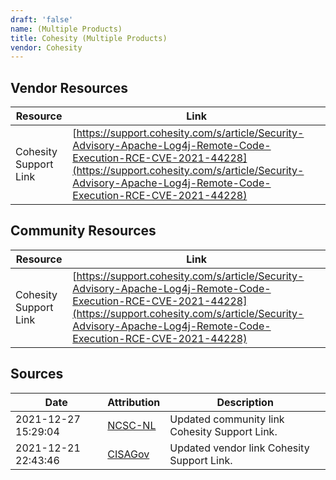 ```yaml
---
draft: 'false'
name: (Multiple Products)
title: Cohesity (Multiple Products)
vendor: Cohesity
---
```


## Vendor Resources
| Resource | Link |
| --- | --- |
| Cohesity Support Link | [https://support.cohesity.com/s/article/Security-Advisory-Apache-Log4j-Remote-Code-Execution-RCE-CVE-2021-44228](https://support.cohesity.com/s/article/Security-Advisory-Apache-Log4j-Remote-Code-Execution-RCE-CVE-2021-44228) |

## Community Resources
| Resource | Link |
| --- | --- |
| Cohesity Support Link | [https://support.cohesity.com/s/article/Security-Advisory-Apache-Log4j-Remote-Code-Execution-RCE-CVE-2021-44228](https://support.cohesity.com/s/article/Security-Advisory-Apache-Log4j-Remote-Code-Execution-RCE-CVE-2021-44228) |


## Sources
| Date | Attribution | Description |
| --- | --- | --- |
| 2021-12-27 15:29:04 | [NCSC-NL](https://github.com/NCSC-NL/log4shell/blob/main/software/README.md) | Updated community link Cohesity Support Link.  |
| 2021-12-21 22:43:46 | [CISAGov](https://raw.githubusercontent.com/cisagov/log4j-affected-db/develop/README.md) | Updated vendor link Cohesity Support Link.  |
